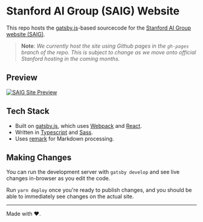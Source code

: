 # Stanford AI Group (SAIG) Website 
This repo hosts the [gatsby.js](https://www.gatsbyjs.org/)-based sourcecode for the [Stanford AI Group website (SAIG)](http://stanfordai.group/).

> **Note**: *We currently host the site using Github pages in the `gh-pages` branch of the repo. This is subject to change as we move onto official Stanford hosting in the coming months.*

## Preview

[![SAIG Site Preview](https://user-images.githubusercontent.com/10323195/31002798-8573ba40-a4a1-11e7-812d-33303fc42c1f.png)](http://stanfordai.group/)


## Tech Stack

- Built on [gatsby.js](https://www.gatsbyjs.org/), which uses [Webpack](https://webpack.js.org/) and [React](https://reactjs.org/).
- Written in [Typescript](https://www.typescriptlang.org/) and [Sass](http://sass-lang.com/).
- Uses [remark](https://github.com/wooorm/remark) for Markdown processing.

## Making Changes

You can run the development server with `gatsby develop` and see live changes in-browser as you edit the code.

Run `yarn deploy` once you're ready to publish changes, and you should be able to immediately see changes on the actual site.

---

Made with ❤️.
